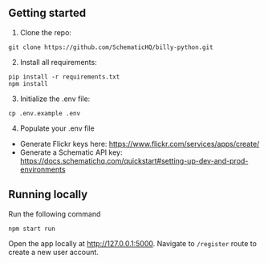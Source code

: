 ## Getting started
1. Clone the repo:

```
git clone https://github.com/SchematicHQ/billy-python.git
```

2. Install all requirements:

```
pip install -r requirements.txt
npm install
```

3. Initialize the .env file:

```
cp .env.example .env
```

4. Populate your .env file
- Generate Flickr keys here: https://www.flickr.com/services/apps/create/
- Generate a Schematic API key: https://docs.schematichq.com/quickstart#setting-up-dev-and-prod-environments

## Running locally

Run the following command

```
npm start run     
```

Open the app locally at http://127.0.0.1:5000. Navigate to `/register` route to create a new user account.